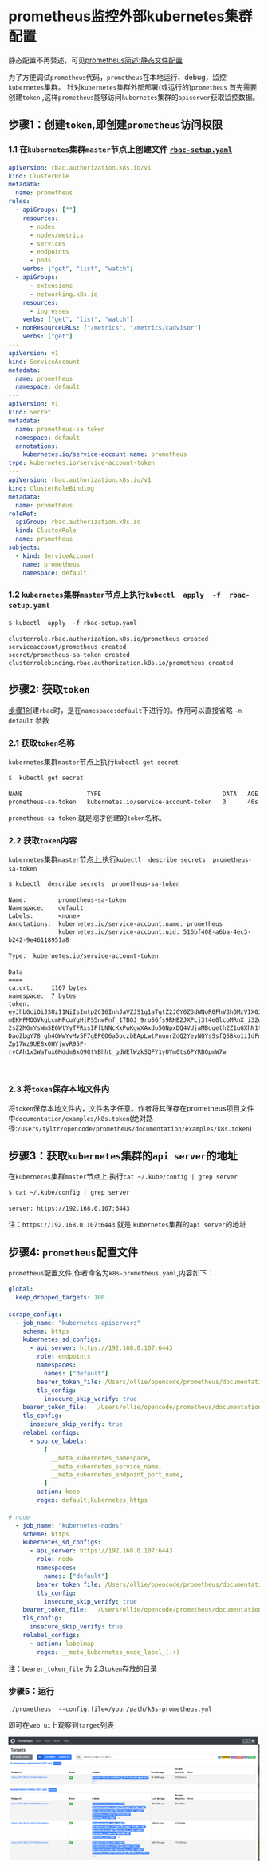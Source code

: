 # prometheus监控外部kubernetes集群配置


静态配置不再赘述，可见[prometheus简述:静态文件配置](./prometheus简述.md#静态文件配置)

为了方便调试`prometheus`代码，`prometheus`在本地运行、debug，监控`kubernetes`集群。 针对`kubernetes`集群外部部署(或运行的)`prometheus` 首先需要创建`token` ,这样`prometheus`能够访问`kubernetes`集群的`apiserver`获取监控数据。

## 步骤1：创建`token`,即创建`prometheus`访问权限

### 1.1 在`kubernetes`集群`master`节点上创建文件 [`rbac-setup.yaml`](https://github.com/prometheus/prometheus/blob/v2.53.0/documentation/examples/rbac-setup.yml) 
  
```yaml
apiVersion: rbac.authorization.k8s.io/v1
kind: ClusterRole
metadata:
  name: prometheus
rules:
  - apiGroups: [""]
    resources:
      - nodes
      - nodes/metrics
      - services
      - endpoints
      - pods
    verbs: ["get", "list", "watch"]
  - apiGroups:
      - extensions
      - networking.k8s.io
    resources:
      - ingresses
    verbs: ["get", "list", "watch"]
  - nonResourceURLs: ["/metrics", "/metrics/cadvisor"]
    verbs: ["get"]
---
apiVersion: v1
kind: ServiceAccount
metadata:
  name: prometheus
  namespace: default
---
apiVersion: v1
kind: Secret
metadata:
  name: prometheus-sa-token
  namespace: default
  annotations:
    kubernetes.io/service-account.name: prometheus
type: kubernetes.io/service-account-token
---
apiVersion: rbac.authorization.k8s.io/v1
kind: ClusterRoleBinding
metadata:
  name: prometheus
roleRef:
  apiGroup: rbac.authorization.k8s.io
  kind: ClusterRole
  name: prometheus
subjects:
  - kind: ServiceAccount
    name: prometheus
    namespace: default

```

### 1.2 `kubernetes`集群`master`节点上执行`kubectl  apply  -f  rbac-setup.yaml`  
  
```shell
$ kubectl  apply  -f rbac-setup.yaml

clusterrole.rbac.authorization.k8s.io/prometheus created
serviceaccount/prometheus created
secret/prometheus-sa-token created
clusterrolebinding.rbac.authorization.k8s.io/prometheus created
```

## 步骤2: 获取`token`

[步骤1](#步骤1创建token即创建prometheus访问权限)创建`rbac`时，是在`namespace:default`下进行的。作用可以直接省略 `-n default` 参数

### 2.1  获取`token`名称 

`kubernetes`集群`master`节点上执行`kubectl get secret`

```shell
$  kubectl get secret

NAME                  TYPE                                  DATA   AGE
prometheus-sa-token   kubernetes.io/service-account-token   3      46s
```

`prometheus-sa-token` 就是刚才创建的`token`名称。
<br>

### 2.2 获取`token`内容

 `kubernetes`集群`master`节点上,执行`kubectl  describe secrets  prometheus-sa-token` 
  
```shell
$ kubectl  describe secrets  prometheus-sa-token

Name:         prometheus-sa-token
Namespace:    default
Labels:       <none>
Annotations:  kubernetes.io/service-account.name: prometheus
              kubernetes.io/service-account.uid: 516bf408-a6ba-4ec3-b242-9e46118951a8

Type:  kubernetes.io/service-account-token

Data
====
ca.crt:     1107 bytes
namespace:  7 bytes
token:      eyJhbGciOiJSUzI1NiIsImtpZCI6InhJaVZJS1g1aTgtZ2JGY0Z3dWNoR0FhV3hOMzVIX0J6NXdCY3RVbWM4MDgifQ.eyJpc3MiOiJrdWJlcm5ldGVzL3NlcnZpY2VhY2NvdW50Iiwia3ViZXJuZXRlcy5pby9zZXJ2aWNlYWNjb3VudC9uYW1lc3BhY2UiOiJkZWZhdWx0Iiwia3ViZXJuZXRlcy5pby9zZXJ2aWNlYWNjb3VudC9zZWNyZXQubmFtZSI6InByb21ldGhldXMtc2EtdG9rZW4iLCJrdWJlcm5ldGVzLmlvL3NlcnZpY2VhY2NvdW50L3NlcnZpY2UtYWNjb3VudC5uYW1lIjoicHJvbWV0aGV1cyIsImt1YmVybmV0ZXMuaW8vc2VydmljZWFjY291bnQvc2VydmljZS1hY2NvdW50LnVpZCI6IjUxNmJmNDA4LWE2YmEtNGVjMy1iMjQyLTllNDYxMTg5NTFhOCIsInN1YiI6InN5c3RlbTpzZXJ2aWNlYWNjb3VudDpkZWZhdWx0OnByb21ldGhldXMifQ.eqNYzgSTUPqabbO-mEKHPMOGVkgLcmHFcuYgHjPS5nwFnf_1TBOJ_9roSGfs9RHE2JXPLj3t4e0lcoMRnX_i32oEbI2qSOoQ6L-2sZ2MGmYsWmSE6WtYyTFRxsIFfLNNcKxPwKgwXAxdo5QNpxDQ4VUjaMBdqeth2Z1uGXhN1tf295rH9e-DaoZbgY78_gh4GWwYvMv5F7gEP6O6a5oczbEApLwtPnunrZdQ2YeyNQYsSsfQSBko1iIdFm0TEXgZi2-Zp17Wz9UE8x0HYjwvR95P-rvCAh1x3WaTux6Mddm8xO9QtYBhht_gdWElWzkSQFY1yUYm0ts6PYRBOpmW7w
```
<br>

### 2.3 将`token`保存本地文件内 

将`token`保存本地文件内，文件名字任意。作者将其保存在prometheus项目文件中`documentation/examples/k8s.token`(绝对路径:`/Users/tyltr/opencode/prometheus/documentation/examples/k8s.token`)

## 步骤3：获取`kubernetes`集群的`api server`的地址  

在`kubernetes`集群`master`节点上,执行`cat ~/.kube/config | grep server` 

```shell
$ cat ~/.kube/config | grep server

server: https://192.168.0.107:6443
```

注：`https://192.168.0.107:6443` 就是 `kubernetes`集群的`api server`的地址


## 步骤4: `prometheus`配置文件

`prometheus`配置文件,作者命名为`k8s-prometheus.yaml`,内容如下：

```yaml
global:
  keep_dropped_targets: 100

scrape_configs:
  - job_name: "kubernetes-apiservers"
    scheme: https
    kubernetes_sd_configs:
      - api_server: https://192.168.0.107:6443
        role: endpoints
        namespaces:
          names: ["default"]
        bearer_token_file: /Users/ollie/opencode/prometheus/documentation/examples/k8s.token
        tls_config:
          insecure_skip_verify: true
    bearer_token_file:   /Users/ollie/opencode/prometheus/documentation/examples/k8s.token
    tls_config:
      insecure_skip_verify: true
    relabel_configs:
      - source_labels:
          [
            __meta_kubernetes_namespace,
            __meta_kubernetes_service_name,
            __meta_kubernetes_endpoint_port_name,
          ]
        action: keep
        regex: default;kubernetes;https

# node
  - job_name: "kubernetes-nodes"
    scheme: https
    kubernetes_sd_configs:
      - api_server: https://192.168.0.107:6443
        role: node
        namespaces:
          names: ["default"]
        bearer_token_file: /Users/ollie/opencode/prometheus/documentation/examples/k8s.token
        tls_config:
          insecure_skip_verify: true
    bearer_token_file:   /Users/ollie/opencode/prometheus/documentation/examples/k8s.token
    tls_config:
      insecure_skip_verify: true
    relabel_configs:
      - action: labelmap
        regex: __meta_kubernetes_node_label_(.+)

```

注：`bearer_token_file` 为 [2.3`token`存放的目录](#23-将token保存本地文件内)

### 步骤5：运行

```shell
./prometheus  --config.file=/your/path/k8s-prometheus.yml
```

即可在`web ui`上观察到`target`列表  

![k8s-demo](src/k8s-prometheus-demo.png)
